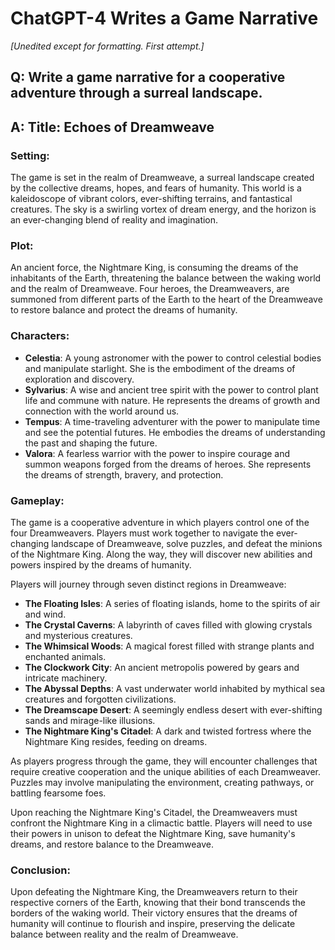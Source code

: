 # ChatGPT-4 Writes a Game Narrative

<!-- markdownlint-disable MD026 MD036 -->

_[Unedited except for formatting. First attempt.]_

## Q: Write a game narrative for a cooperative adventure through a surreal landscape.

## A: Title: Echoes of Dreamweave

### Setting:

The game is set in the realm of Dreamweave, a surreal landscape created by the collective dreams, hopes, and fears of humanity. This world is a kaleidoscope of vibrant colors, ever-shifting terrains, and fantastical creatures. The sky is a swirling vortex of dream energy, and the horizon is an ever-changing blend of reality and imagination.

### Plot:

An ancient force, the Nightmare King, is consuming the dreams of the inhabitants of the Earth, threatening the balance between the waking world and the realm of Dreamweave. Four heroes, the Dreamweavers, are summoned from different parts of the Earth to the heart of the Dreamweave to restore balance and protect the dreams of humanity.

### Characters:

* **Celestia**: A young astronomer with the power to control celestial bodies and manipulate starlight. She is the embodiment of the dreams of exploration and discovery.
* **Sylvarius**: A wise and ancient tree spirit with the power to control plant life and commune with nature. He represents the dreams of growth and connection with the world around us.
* **Tempus**: A time-traveling adventurer with the power to manipulate time and see the potential futures. He embodies the dreams of understanding the past and shaping the future.
* **Valora**: A fearless warrior with the power to inspire courage and summon weapons forged from the dreams of heroes. She represents the dreams of strength, bravery, and protection.

### Gameplay:

The game is a cooperative adventure in which players control one of the four Dreamweavers. Players must work together to navigate the ever-changing landscape of Dreamweave, solve puzzles, and defeat the minions of the Nightmare King. Along the way, they will discover new abilities and powers inspired by the dreams of humanity.

Players will journey through seven distinct regions in Dreamweave:

* **The Floating Isles**: A series of floating islands, home to the spirits of air and wind.
* **The Crystal Caverns**: A labyrinth of caves filled with glowing crystals and mysterious creatures.
* **The Whimsical Woods**: A magical forest filled with strange plants and enchanted animals.
* **The Clockwork City**: An ancient metropolis powered by gears and intricate machinery.
* **The Abyssal Depths**: A vast underwater world inhabited by mythical sea creatures and forgotten civilizations.
* **The Dreamscape Desert**: A seemingly endless desert with ever-shifting sands and mirage-like illusions.
* **The Nightmare King's Citadel**: A dark and twisted fortress where the Nightmare King resides, feeding on dreams.

As players progress through the game, they will encounter challenges that require creative cooperation and the unique abilities of each Dreamweaver. Puzzles may involve manipulating the environment, creating pathways, or battling fearsome foes.

Upon reaching the Nightmare King's Citadel, the Dreamweavers must confront the Nightmare King in a climactic battle. Players will need to use their powers in unison to defeat the Nightmare King, save humanity's dreams, and restore balance to the Dreamweave.

### Conclusion:

Upon defeating the Nightmare King, the Dreamweavers return to their respective corners of the Earth, knowing that their bond transcends the borders of the waking world. Their victory ensures that the dreams of humanity will continue to flourish and inspire, preserving the delicate balance between reality and the realm of Dreamweave.
